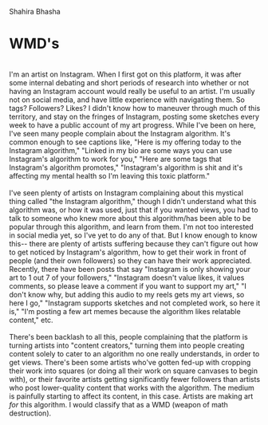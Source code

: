Shahira Bhasha

# WMD's
<br />
I'm an artist on Instagram. When I first got on this platform, it was after some internal debating and short periods of research into whether or not having an Instagram account would really be useful to an artist. I'm usually not on social media, and have little experience with navigating them. So tags? Followers? Likes? I didn't know how to maneuver through much of this territory, and stay on the fringes of Instagram, posting some sketches every week to have a public account of my art progress. While I've been on here, I've seen many people complain about the Instagram algorithm. It's common enough to see captions like, "Here is my offering today to the Instagram algorithm," "Linked in my bio are some ways you can use Instagram's algorithm to work for you," "Here are some tags that Instagram's algorithm promotes," "Instagram's algorithm is shit and it's affecting my mental health so I'm leaving this toxic platform."
<br />
<br />
I've seen plenty of artists on Instagram complaining about this mystical thing called "the Instagram algorithm," though I didn't understand what this algorithm was, or how it was used, just that if you wanted views, you had to talk to someone who knew more about this algorithm/has been able to be popular through this algorithm, and learn from them. I'm not too interested in social media yet, so I've yet to do any of that. But I know enough to know this-- there are plenty of artists suffering because they can't figure out how to get noticed by Instagram's algorithm, how to get their work in front of people (and their own followers) so they can have their work appreciated. Recently, there have been posts that say "Instagram is only showing your art to 1 out 7 of your followers," "Instagram doesn't value likes, it values comments, so please leave a comment if you want to support my art," "I don't know why, but adding this audio to my reels gets my art views, so here I go," "Instagram supports sketches and not completed work, so here it is," "I'm posting a few art memes because the algorithm likes relatable content," etc.
<br />
<br />
There's been backlash to all this, people complaining that the platform is turning artists     into "content creators," turning them into people creating content solely to cater to an algorithm no one really understands, in order to get views. There's been some artists who've gotten fed-up with cropping their work into squares (or doing all their work on square canvases to begin with), or their favorite artists getting significantly fewer followers than artists who post lower-quality content that works with the algorithm. The medium is painfully starting to affect its content, in this case. Artists are making art <em>for</em> this algorithm. I would classify that as a WMD (weapon of math destruction).
